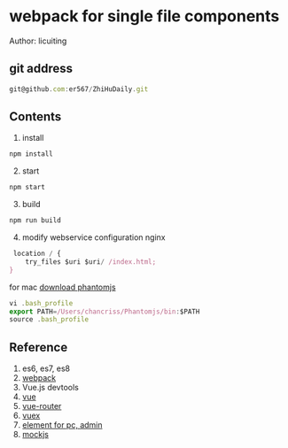 webpack for single file components
============
Author: licuiting
## git address
``` js
git@github.com:er567/ZhiHuDaily.git
```

## Contents 
1. install

``` js
npm install
```
2. start

``` js
npm start
```
3. build

``` js
npm run build
```
4. modify webservice configuration
nginx

``` js
 location / {
	try_files $uri $uri/ /index.html;
}
```

for mac
[download phantomjs](http://phantomjs.org/download.html)
``` js
vi .bash_profile
export PATH=/Users/chancriss/Phantomjs/bin:$PATH
source .bash_profile
```

## Reference 
1. es6, es7, es8
1. [webpack](https://webpack.js.org/)
1. Vue.js devtools
1. [vue](https://vuejs.org/) 
1. [vue-router](https://router.vuejs.org/en/) 
1. [vuex](https://vuex.vuejs.org/en/)
1. [element for pc, admin](http://element.eleme.io/#/en-US)
1. [mockjs](http://mockjs.com/)
